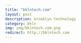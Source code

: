 ```yaml
---
title: "bklntech.com"
layout: post
description: brooklyn technology
category: bkln
img: img/bklntech.com.png
redirect: http://bklntech.com
---
```


